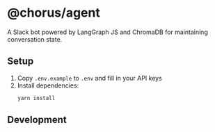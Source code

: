# @chorus/agent

A Slack bot powered by LangGraph JS and ChromaDB for maintaining conversation state.

## Setup

1. Copy `.env.example` to `.env` and fill in your API keys
2. Install dependencies:
    ```bash
    yarn install
    ```

## Development
